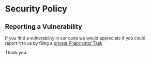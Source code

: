 # Security Policy
## Reporting a Vulnerability

If you find a vulnerability in our code we would appreciate if you could report it to us by filing
a [private Phabricator Task](https://phabricator.wikimedia.org/maniphest/task/edit/form/75/).

Thank you.
